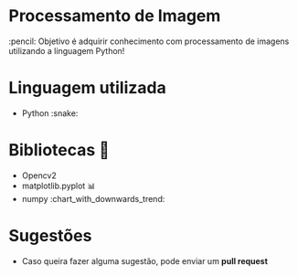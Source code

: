 # Processamento de Imagem
  <p> :pencil: Objetivo é adquirir conhecimento com processamento de imagens <br> utilizando a linguagem Python! </p>
  
# Linguagem utilizada
   <ul>
   <li>Python :snake: </li> 
   </ul>
      
# Bibliotecas :book: 
   <ul>
   <li>Opencv2</li>
   <li>matplotlib.pyplot 📊</li>
   <li>numpy :chart_with_downwards_trend: </li>
   </ul>

# Sugestões
   <ul>
   <li>
   <p> Caso queira fazer alguma sugestão, pode enviar um <b>pull request</b> </p>
  </li>
  </ul>
